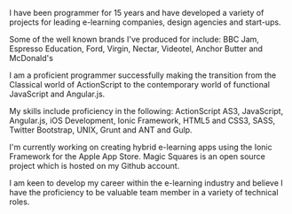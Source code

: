 I have been programmer for 15 years and have developed a variety of projects for leading e-learning companies, design agencies and start-ups.

Some of the well known brands I've produced for include: BBC Jam, Espresso Education, Ford, Virgin, Nectar, Videotel, Anchor Butter and McDonald's

I am a proficient programmer successfully making the transition from the Classical world of ActionScript to the contemporary world of functional JavaScript and Angular.js.

My skills include proficiency in the following: ActionScript AS3, JavaScript, Angular.js, iOS Development, Ionic Framework, HTML5 and CSS3, SASS, Twitter Bootstrap, UNIX, Grunt and ANT and Gulp.

I'm currently working on creating hybrid e-learning apps using the Ionic Framework for the Apple App Store. Magic Squares is an open source project which is hosted on my Github account.

I am keen to develop my career within the e-learning industry and believe I have the proficiency to be valuable team member in a variety of technical roles.

